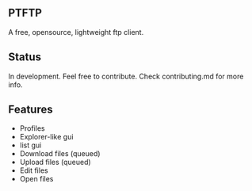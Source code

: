 ## PTFTP

A free, opensource, lightweight ftp client.

## Status

In development. Feel free to contribute.
Check contributing.md for more info.

## Features

- Profiles
- Explorer-like gui
- list gui
- Download files (queued)
- Upload files (queued)
- Edit files
- Open files